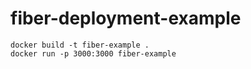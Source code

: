 # fiber-deployment-example

```
docker build -t fiber-example .
docker run -p 3000:3000 fiber-example
```
